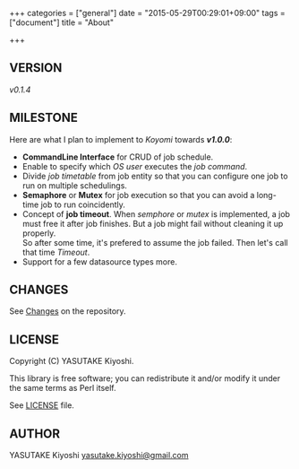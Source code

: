 +++
categories = ["general"]
date = "2015-05-29T00:29:01+09:00"
tags = ["document"]
title = "About"

+++

## VERSION

_v0.1.4_

## MILESTONE

Here are what I plan to implement to _Koyomi_ towards **_v1.0.0_**:

* **CommandLine Interface** for CRUD of job schedule.
* Enable to specify which _OS user_ executes the _job command_.
* Divide _job timetable_ from job entity so that you can configure one job to run on multiple schedulings.
* **Semaphore** or **Mutex** for job execution so that you can avoid a long-time job to run coincidently.
* Concept of **job timeout**. When _semphore_ or _mutex_ is implemented, a job must free it after job finishes.
But a job might fail without cleaning it up properly.  
So after some time, it's prefered to assume the job failed.
Then let's call that time _Timeout_.
* Support for a few datasource types more.

## CHANGES

See [Changes](https://github.com/key-amb/perl5-App-Koyomi/blob/master/Changes) on the repository.

## LICENSE

Copyright (C) YASUTAKE Kiyoshi.

This library is free software; you can redistribute it and/or modify it under the same terms as Perl itself.

See [LICENSE](https://github.com/key-amb/perl5-App-Koyomi/blob/master/LICENSE) file.

## AUTHOR

YASUTAKE Kiyoshi yasutake.kiyoshi@gmail.com